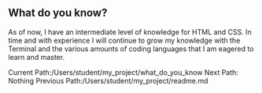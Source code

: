 ## What do you know?

As of now, I have an intermediate level of knowledge for HTML and CSS. In time and with experience I will continue to grow my 
knowledge with the Terminal and the various amounts of coding languages that I am eagered to learn and master.

Current Path:/Users/student/my_project/what_do_you_know
Next Path: Nothing
Previous Path:/Users/student/my_project/readme.md
